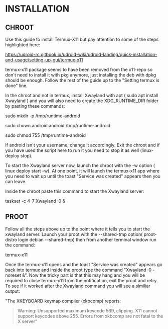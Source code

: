 # INSTALLATION

## CHROOT

Use this guide to install Termux-X11 but pay attention to some of the steps highlighted here:

https://udroid-rc.gitbook.io/udroid-wiki/udroid-landing/quick-installation-and-usage/setting-up-gui/termux-x11

termux-x11 package seems to have been removed from the x11-repo so don't need to install it with pkg anymore, just installing the deb with dpkg should be enough. Follow the rest of the guide up to the "Setting termux is done" line.

In the chroot and not in termux, install Xwayland with apt ( sudo apt install Xwayland ) and you will also need to create the XDG_RUNTIME_DIR folder by pasting these commands:

sudo mkdir -p /tmp/runtime-android

sudo chown android:android /tmp/runtime-android

sudo chmod 755 /tmp/runtime-android

If android isn't your username, change it accordingly. Exit the chroot and if you have used the script here to run it you need to stop it as well (linux-deploy stop).

To start the Xwayland server now, launch the chroot with the -w option ( linux deploy start -w). At one point, it will launch the termux-x11 app where you need to wait up until the toast "Service was created" appears then you can leave.

Inside the chroot paste this command to start the Xwayland server:

taskset -c 4-7 Xwayland :0 &



## PROOT

Follow all the steps above up to the point where it tells you to start the xwayland server. Launch your proot with the --shared-tmp option( proot-distro login debian --shared-tmp) then from another terminal window run the command:

termux-x11

Once the termux-x11 opens and the toast "Service was created" appears go back into termux and inside the proot type the command "Xwayland :0 -noreset &". Now the tricky part is that this may hang and you will be required to close termux-x11 from the notification, exit the proot and retry. To see if it worked after the Xwayland command you will see a similiar output:

"The XKEYBOARD keymap compiler (xkbcomp) reports:
> Warning:          Unsupported maximum keycode 569, clipping.
>                   X11 cannot support keycodes above 255.
Errors from xkbcomp are not fatal to the X server"
